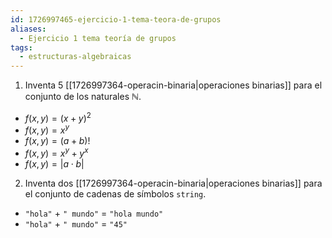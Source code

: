 ```yaml
---
id: 1726997465-ejercicio-1-tema-teora-de-grupos
aliases:
  - Ejercicio 1 tema teoría de grupos
tags:
  - estructuras-algebraicas
---
```


1. Inventa 5 [[1726997364-operacin-binaria|operaciones binarias]] para el conjunto de los naturales $\mathbb{N}$.

- $f(x, y) = (x + y)^2$
- $f(x,y) = x^{y}$
- $f(x,y) = (a+b)!$
- $f(x,y) = x^y + y^x$
- $f(x,y) = |a\cdot b|$

2. Inventa dos [[1726997364-operacin-binaria|operaciones binarias]] para el conjunto de cadenas de símbolos `string`.

- `"hola"` + `" mundo"` = `"hola mundo"`
- `"hola"` + `" mundo"` = `"45"`
